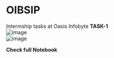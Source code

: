 # OIBSIP
Intermship tasks at Oasis Infobyte
<b> TASK-1 </b> <br>
![image](https://user-images.githubusercontent.com/75542099/226483198-130ceebe-4d63-45b3-b619-f6434eabbef0.png)<br>
![image](https://user-images.githubusercontent.com/75542099/229663817-b618babd-02a3-4f82-8e18-8b4c97fb7dc0.png)


<b>Check full Notebook
